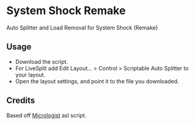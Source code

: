 # System Shock Remake
Auto Splitter and Load Removal for System Shock (Remake)
## Usage
* Download the script.
* For LiveSplit add Edit Layout... > Control > Scriptable Auto Splitter to your layout.
* Open the layout settings, and point it to the file you downloaded.
## Credits
Based off [Micrologist](https://www.twitch.tv/micrologist) asl script.
